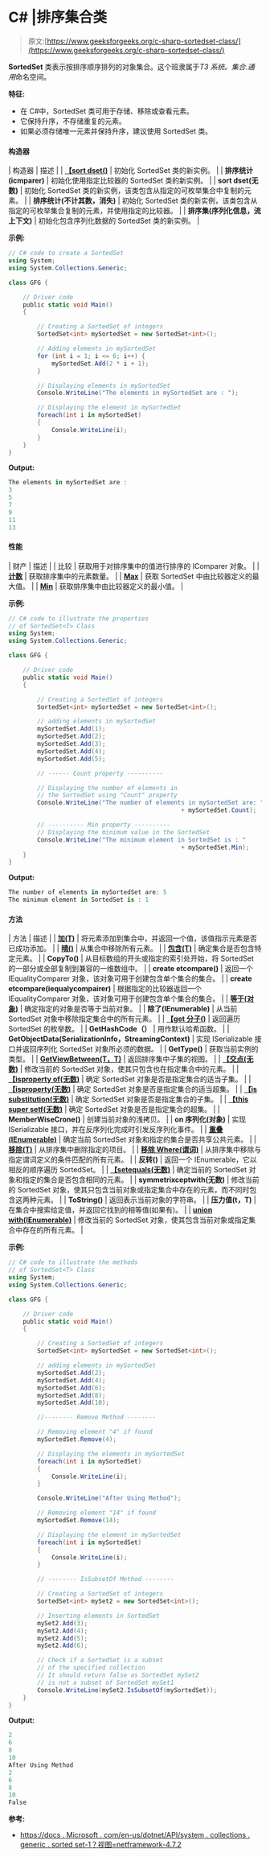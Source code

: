 # C# |排序集合类

> 原文:[https://www.geeksforgeeks.org/c-sharp-sortedset-class/](https://www.geeksforgeeks.org/c-sharp-sortedset-class/)

**SortedSet** 类表示按排序顺序排列的对象集合。这个班隶属于*T3 系统。集合.通用*命名空间。

**特征:**

*   在 C#中，SortedSet 类可用于存储、移除或查看元素。
*   它保持升序，不存储重复的元素。
*   如果必须存储唯一元素并保持升序，建议使用 SortedSet 类。

#### 构造器

| 构造器 | 描述 |
| **[【sort dset()](https://www.geeksforgeeks.org/c-how-to-create-a-sortedset/)** | 初始化 SortedSet 类的新实例。 |
| **排序统计(icmparer)** | 初始化使用指定比较器的 SortedSet 类的新实例。 |
| **sort dset(无数)** | 初始化 SortedSet 类的新实例，该类包含从指定的可枚举集合中复制的元素。 |
| **排序统计(不计其数，消失)** | 初始化 SortedSet 类的新实例，该类包含从指定的可枚举集合复制的元素，并使用指定的比较器。 |
| **排序集(序列化信息，流上下文)** | 初始化包含序列化数据的 SortedSet 类的新实例。 |

**示例:**

```cs
// C# code to create a SortedSet
using System;
using System.Collections.Generic;

class GFG {

    // Driver code
    public static void Main()
    {

        // Creating a SortedSet of integers
        SortedSet<int> mySortedSet = new SortedSet<int>();

        // Adding elements in mySortedSet
        for (int i = 1; i <= 6; i++) {
            mySortedSet.Add(2 * i + 1);
        }

        // Displaying elements in mySortedSet
        Console.WriteLine("The elements in mySortedSet are : ");

        // Displaying the element in mySortedSet
        foreach(int i in mySortedSet)
        {
            Console.WriteLine(i);
        }
    }
}
```

**Output:**

```cs
The elements in mySortedSet are : 
3
5
7
9
11
13

```

#### 性能

| 财产 | 描述 |
| 比较 | 获取用于对排序集中的值进行排序的 IComparer 对象。 |
| **[计数](https://www.geeksforgeeks.org/c-get-the-number-of-elements-in-the-sortedset/)** | 获取排序集中的元素数量。 |
| **[Max](https://www.geeksforgeeks.org/c-get-the-maximum-value-in-the-sortedset/)** | 获取 SortedSet 中由比较器定义的最大值。 |
| **[Min](https://www.geeksforgeeks.org/c-get-the-minimum-value-in-the-sortedset/)** | 获取排序集中由比较器定义的最小值。 |

**示例:**

```cs
// C# code to illustrate the properties
// of SortedSet<T> Class
using System;
using System.Collections.Generic;

class GFG {

    // Driver code
    public static void Main()
    {

        // Creating a SortedSet of integers
        SortedSet<int> mySortedSet = new SortedSet<int>();

        // adding elements in mySortedSet
        mySortedSet.Add(1);
        mySortedSet.Add(2);
        mySortedSet.Add(3);
        mySortedSet.Add(4);
        mySortedSet.Add(5);

        // ------ Count property ----------

        // Displaying the number of elements in
        // the SortedSet using "Count" property
        Console.WriteLine("The number of elements in mySortedSet are: "
                                                + mySortedSet.Count);

        // ---------- Min property ----------
        // Displaying the minimum value in the SortedSet
        Console.WriteLine("The minimum element in SortedSet is : "
                                                + mySortedSet.Min);
    }
}
```

**Output:**

```cs
The number of elements in mySortedSet are: 5
The minimum element in SortedSet is : 1

```

#### 方法

| 方法 | 描述 |
| **[加(T)](https://www.geeksforgeeks.org/c-add-element-to-sortedset/)** | 将元素添加到集合中，并返回一个值，该值指示元素是否已成功添加。 |
| **[晴()](https://www.geeksforgeeks.org/c-remove-all-elements-from-the-sortedset/)** | 从集合中移除所有元素。 |
| **[包含(T)](https://www.geeksforgeeks.org/c-check-if-the-sortedset-contains-a-specific-element/)** | 确定集合是否包含特定元素。 |
| **CopyTo()** | 从目标数组的开头或指定的索引处开始，将 SortedSet <t>的一部分或全部复制到兼容的一维数组中。</t> |
| **create etcompare()** | 返回一个 IEqualityComparer 对象，该对象可用于创建包含单个集合的集合。 |
| **create etcompare(iequalycompairer)** | 根据指定的比较器返回一个 IEqualityComparer 对象，该对象可用于创建包含单个集合的集合。 |
| **[等于(对象)](https://www.geeksforgeeks.org/c-check-if-two-sortedsett-objects-are-equal/)** | 确定指定的对象是否等于当前对象。 |
| **除了(IEnumerable)** | 从当前 SortedSet 对象中移除指定集合中的所有元素。 |
| **[【get 分子()](https://www.geeksforgeeks.org/c-get-an-enumerator-that-iterates-through-the-sortedset/)** | 返回遍历 SortedSet 的枚举数。 |
| **GetHashCode（）** | 用作默认哈希函数。 |
| **GetObjectData(SerializationInfo，StreamingContext)** | 实现 ISerializable 接口并返回序列化 SortedSet 对象所必须的数据。 |
| **GetType()** | 获取当前实例的类型。 |
| **[GetViewBetween(T，T)](https://www.geeksforgeeks.org/c-how-to-get-a-subset-in-a-sortedset/)** | 返回排序集中子集的视图。 |
| **[【交点(无数)](https://www.geeksforgeeks.org/c-intersection-of-sortedset-with-a-collection/)** | 修改当前的 SortedSet 对象，使其只包含也在指定集合中的元素。 |
| **[【isproperty of(无数)](https://www.geeksforgeeks.org/c-check-if-a-sortedset-object-is-a-proper-subset-of-the-specified-collection/)** | 确定 SortedSet 对象是否是指定集合的适当子集。 |
| **[【isproperty(无数)](https://www.geeksforgeeks.org/c-check-if-a-sortedset-object-is-a-proper-superset-of-the-specified-collection/)** | 确定 SortedSet 对象是否是指定集合的适当超集。 |
| **[【is substitution(无数)](https://www.geeksforgeeks.org/c-check-if-a-sortedset-is-a-subset-of-the-specified-collection/)** | 确定 SortedSet 对象是否是指定集合的子集。 |
| **[【this super setf(无数)](https://www.geeksforgeeks.org/c-check-if-a-sortedset-is-a-superset-of-the-specified-collection/)** | 确定 SortedSet 对象是否是指定集合的超集。 |
| **MemberWiseCrone()** | 创建当前对象的浅拷贝。 |
| **on 序列化(对象)** | 实现 ISerializable 接口，并在反序列化完成时引发反序列化事件。 |
| **[重叠(IEnumerable)](https://www.geeksforgeeks.org/c-check-if-sortedset-and-a-specified-collection-share-common-elements/)** | 确定当前 SortedSet 对象和指定的集合是否共享公共元素。 |
| **[移除(T)](https://www.geeksforgeeks.org/c-remove-a-specified-item-from-sortedset/)** | 从排序集中删除指定的项目。 |
| **[移除 Where(谓词)](https://www.geeksforgeeks.org/c-remove-elements-from-a-sortedset-that-match-the-predicate/)** | 从排序集中移除与指定谓词定义的条件匹配的所有元素。 |
| **反转()** | 返回一个 IEnumerable，它以相反的顺序遍历 SortedSet。 |
| **[【setequals(无数)](https://www.geeksforgeeks.org/c-check-if-sortedset-and-the-specified-collection-contain-the-same-elements/)** | 确定当前的 SortedSet 对象和指定的集合是否包含相同的元素。 |
| **symmetrixceptwith(无数)** | 修改当前的 SortedSet 对象，使其只包含当前对象或指定集合中存在的元素，而不同时包含这两种元素。 |
| **ToString()** | 返回表示当前对象的字符串。 |
| **压力值(t，T)** | 在集合中搜索给定值，并返回它找到的相等值(如果有)。 |
| **[union with(IEnumerable)](https://www.geeksforgeeks.org/c-union-of-sortedset-to-a-collection/)** | 修改当前的 SortedSet 对象，使其包含当前对象或指定集合中存在的所有元素。 |

**示例:**

```cs
// C# code to illustrate the methods
// of SortedSet<T> Class
using System;
using System.Collections.Generic;

class GFG {

    // Driver code
    public static void Main()
    {

        // Creating a SortedSet of integers
        SortedSet<int> mySortedSet = new SortedSet<int>();

        // adding elements in mySortedSet
        mySortedSet.Add(2);
        mySortedSet.Add(4);
        mySortedSet.Add(6);
        mySortedSet.Add(8);
        mySortedSet.Add(10);

        //-------- Remove Method --------

        // Removing element "4" if found
        mySortedSet.Remove(4);

        // Displaying the elements in mySortedSet
        foreach(int i in mySortedSet)
        {
            Console.WriteLine(i);
        }

        Console.WriteLine("After Using Method");

        // Removing element "14" if found
        mySortedSet.Remove(14);

        // Displaying the element in mySortedSet
        foreach(int i in mySortedSet)
        {
            Console.WriteLine(i);
        }

        // -------- IsSubsetOf Method --------

        // Creating a SortedSet of integers
        SortedSet<int> mySet2 = new SortedSet<int>();

        // Inserting elements in SortedSet
        mySet2.Add(3);
        mySet2.Add(4);
        mySet2.Add(5);
        mySet2.Add(6);

        // Check if a SortedSet is a subset
        // of the specified collection
        // It should return false as SortedSet mySet2
        // is not a subset of SortedSet mySet1
        Console.WriteLine(mySet2.IsSubsetOf(mySortedSet));
    }
}
```

**Output:**

```cs
2
6
8
10
After Using Method
2
6
8
10
False

```

**参考:**

*   [https://docs . Microsoft . com/en-us/dotnet/API/system . collections . generic . sorted set-1？视图=netframework-4.7.2](https://docs.microsoft.com/en-us/dotnet/api/system.collections.generic.sortedset-1?view=netframework-4.7.2)